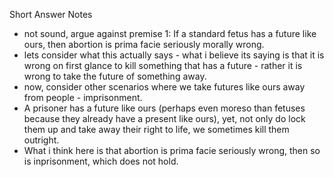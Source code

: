 
Short Answer Notes
- not sound, argue against premise 1: If a standard fetus has a future like ours, then abortion is prima facie seriously morally wrong.
- lets consider what this actually says - what i believe its saying is that it is wrong on first glance to kill something that has a future - rather it is wrong to take the future of something away. 
- now, consider other scenarios where we take futures like ours away from people - imprisonment. 
- A prisoner has a future like ours (perhaps even moreso than fetuses because they already have a present like ours), yet, not only do lock them up and take away their right to life, we sometimes kill them outright. 
- What i think here is that abortion is prima facie seriously wrong, then so is inprisonment, which does not hold. 